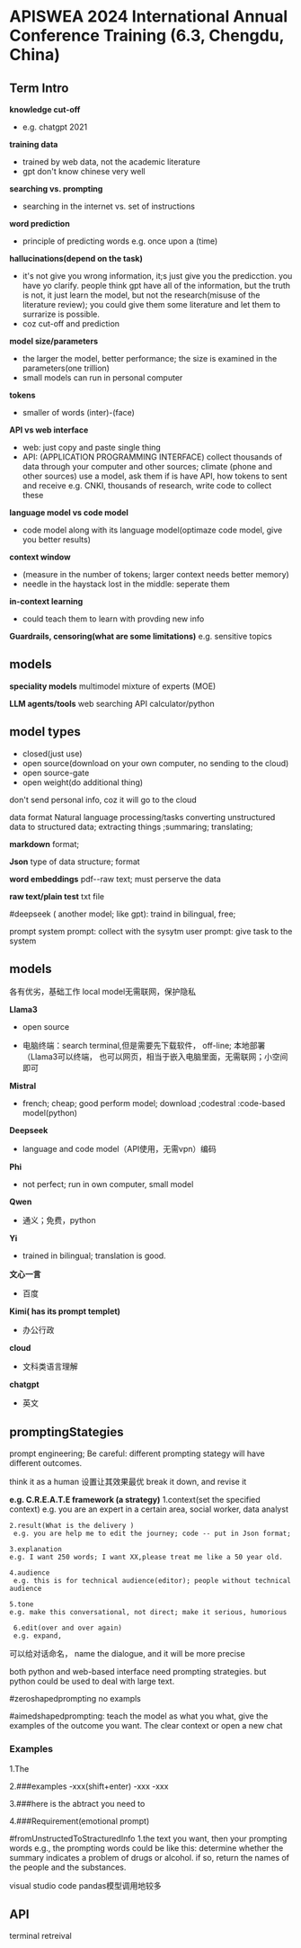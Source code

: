# APISWEA 2024 International Annual Conference Training (6.3, Chengdu, China)
## Term Intro

**knowledge cut-off** 
- e.g. chatgpt 2021

**training data**
- trained by web data, not the academic literature
- gpt don't know chinese very well

**searching vs. prompting**
- searching in the internet  vs. set of instructions

**word prediction**
- principle of predicting words e.g. once upon a (time)

**hallucinations(depend on the task)**
- it's not give you wrong information, it;s just give you the predicction. you have yo clarify. people think gpt have all of the information, but the truth is not, it just learn the model, but not the research(misuse of the literature review); you could give them some literature and let them to surrarize is  possible.
- coz cut-off and prediction

**model size/parameters**
- the larger the model, better performance; the size is examined in the parameters(one trillion)
- small models can run in personal computer

**tokens**
- smaller of words (inter)-(face)

**API vs web interface**
- web: just copy and paste single thing
- API: (APPLICATION PROGRAMMING INTERFACE) collect thousands of data through your computer and other sources; climate (phone and other sources)
use a model, ask them if is have API, how tokens to sent and receive
e.g. CNKI, thousands of research, write code to collect these 

**language model vs code model**
- code model along with its language model(optimaze code model, give you better results)

**context window**
- (measure in the number of tokens; larger context needs better memory)
- needle in the haystack
    lost in the middle: seperate them
    
**in-context learning**
- could teach them to learn with provding new info

**Guardrails, censoring(what are some limitations)**
e.g. sensitive topics

## models
**speciality models**
    multimodel
    mixture of experts (MOE)

**LLM agents/tools**
    web searching
    API
    calculator/python

## model types
- closed(just use)
- open source(download on your own computer, no sending to the cloud)
- open source-gate
- open weight(do additional thing)

don't send personal info, coz it will go to the cloud

data 
format
Natural language processing/tasks
converting unstructured data to structured data; extracting things ;summaring; translating; 

**markdown**
format; 

**Json**
type of data structure; format

**word embeddings**
pdf--raw text; must perserve the data

**raw text/plain test**
txt file


#deepseek ( another model; like gpt): traind in bilingual, free; 

prompt
system prompt: collect with the sysytm
user prompt: give task to the system


## models

各有优劣，基础工作
local model无需联网，保护隐私

**Llama3**
- open source

- 电脑终端：search terminal,但是需要先下载软件， off-line; 本地部署（Llama3可以终端， 也可以网页，相当于嵌入电脑里面，无需联网；小空间即可

**Mistral**
- french; cheap; good perform model; download
;codestral :code-based model(python)

**Deepseek**
- language and code model（API使用，无需vpn）编码

**Phi**
- not perfect; run in own computer, small model

**Qwen**
- 通义；免费，python

**Yi**
- trained in bilingual; translation is good.

**文心一言**
- 百度

**Kimi( has its prompt templet)**
- 办公行政

**cloud**
- 文科类语言理解

**chatgpt**
- 英文

## promptingStategies
prompt engineering; 
Be careful: different prompting stategy will have different outcomes.

think it as a human
设置让其效果最优
break it down, and revise it 

**e.g. C.R.E.A.T.E framework (a strategy)**
     1.context(set the specified context)
    e.g. you are an expert in a certain area, social worker, data analyst
    
    2.result(What is the delivery )
     e.g. you are help me to edit the journey; code -- put in Json format; 
     
    3.explanation
    e.g. I want 250 words; I want XX,please treat me like a 50 year old.
    
    4.audience
     e.g. this is for technical audience(editor); people without technical audience
     
    5.tone
    e.g. make this conversational, not direct; make it serious, humorious
    
     6.edit(over and over again)
     e.g. expand, 

可以给对话命名， name the dialogue, and it will be more precise

both python and web-based interface need prompting strategies. but python could be used to deal with large text.


#zeroshapedprompting
no exampls

#aimedshapedprompting: teach the model as what you what, give the examples of the outcome you want. The 
clear context or open a new chat

### Examples
1.The 

2.###examples
-xxx(shift+enter)
-xxx
-xxx

3.###here is the abtract you need to 

4.###Requirement(emotional prompt)


#fromUnstructedToStracturedInfo
1.the text you want, then your prompting words
e.g., the prompting words could be like this: determine whether the summary indicates a problem of drugs or alcohol. if so, return the names of the people and the substances.

visual studio code
pandas模型调用地较多


## API
terminal
retreival 













